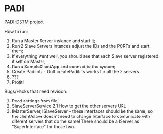 PADI
====

PADI-DSTM project

How to run:

1. Run a Master Server instance and start it;
2. Run 2 Slave Servers intances adjust the IDs and the PORTs and start them;
3. If everything went well, you should see that each Slave server registered it self on Master;
4. Run a SampleClientApp and connect to the system;
5. Create PadiInts - Onlt createPadiInts works for all the 3 servers.
6. ???
7. Profit!

Bugs/Hacks that need revision:
1. Read settings from file;
2. SlaveServerService 
  2.1 How to get the other servers URL
3. IMasterServer, ISlaveServer - these interfaces should be the same, so the client/slave doesn't need to change Interface to comunicate with diferent servers that do the same! There should be a IServer as "SuperInterface" for those two.

